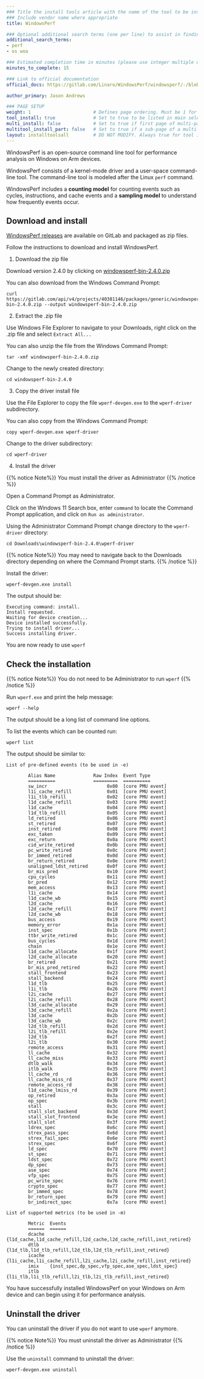 ```yaml
---
### Title the install tools article with the name of the tool to be installed
### Include vendor name where appropriate
title: WindowsPerf

### Optional additional search terms (one per line) to assist in finding the article
additional_search_terms:
- perf
- os woa

### Estimated completion time in minutes (please use integer multiple of 5)
minutes_to_complete: 15

### Link to official documentation
official_docs: https://gitlab.com/Linaro/WindowsPerf/windowsperf/-/blob/main/wperf/README.md 

author_primary: Jason Andrews

### PAGE SETUP
weight: 1                       # Defines page ordering. Must be 1 for first (or only) page.
tool_install: true              # Set to true to be listed in main selection page, else false
multi_install: false            # Set to true if first page of multi-page article, else false
multitool_install_part: false   # Set to true if a sub-page of a multi-page article, else false
layout: installtoolsall         # DO NOT MODIFY. Always true for tool install articles
---
```


WindowsPerf is an open-source command line tool for performance analysis on Windows on Arm devices.

WindowsPerf consists of a kernel-mode driver and a user-space command-line tool. The command-line tool is modeled after the Linux `perf` command. 

WindowsPerf includes a **counting model** for counting events such as cycles, instructions, and cache events and a **sampling model** to understand how frequently events occur.  

## Download and install

[WindowsPerf releases](https://gitlab.com/Linaro/WindowsPerf/windowsperf/-/releases/) are available on GitLab and packaged as zip files.

Follow the instructions to download and install WindowsPerf.

1. Download the zip file

Download version 2.4.0 by clicking on [windowsperf-bin-2.4.0.zip](https://gitlab.com/api/v4/projects/40381146/packages/generic/windowsperf/2.4.0/windowsperf-bin-2.4.0.zip)

You can also download from the Windows Command Prompt:

```console
curl https://gitlab.com/api/v4/projects/40381146/packages/generic/windowsperf/2.4.0/windowsperf-bin-2.4.0.zip --output windowsperf-bin-2.4.0.zip
```

2. Extract the .zip file

Use Windows File Explorer to navigate to your Downloads, right click on the .zip file and select `Extract All...`

You can also unzip the file from the Windows Command Prompt:

```console
tar -xmf windowsperf-bin-2.4.0.zip
```

Change to the newly created directory:

```console
cd windowsperf-bin-2.4.0
```

3. Copy the driver install file

Use the File Explorer to copy the file `wperf-devgen.exe` to the `wperf-driver` subdirectory.

You can also copy from the Windows Command Prompt:

```console
copy wperf-devgen.exe wperf-driver
```

Change to the driver subdirectory:

```console
cd wperf-driver
```

4. Install the driver

{{% notice  Note%}}
You must install the driver as Administrator
{{% /notice %}}

Open a Command Prompt as Administrator. 

Click on the Windows 11 Search box, enter `command` to locate the Command Prompt application, and click on `Run as administrator`.

Using the Administrator Command Prompt change directory to the `wperf-driver` directory: 

```console
cd Downloads\windowsperf-bin-2.4.0\wperf-driver
```

{{% notice  Note%}}
You may need to navigate back to the Downloads directory depending on where the Command Prompt starts.
{{% /notice %}}

Install the driver:

```console
wperf-devgen.exe install
```

The output should be:

```output
Executing command: install.
Install requested.
Waiting for device creation...
Device installed successfully.
Trying to install driver...
Success installing driver.
```

You are now ready to use `wperf`

## Check the installation

{{% notice  Note%}}
You do not need to be Administrator to run `wperf`
{{% /notice %}}

Run `wperf.exe` and print the help message:

```console
wperf --help
```

The output should be a long list of command line options. 

To list the events which can be counted run:

```console
wperf list
```

The output should be similar to:

```output
List of pre-defined events (to be used in -e)

        Alias Name              Raw Index  Event Type
        ==========              =========  ==========
        sw_incr                      0x00  [core PMU event]
        l1i_cache_refill             0x01  [core PMU event]
        l1i_tlb_refill               0x02  [core PMU event]
        l1d_cache_refill             0x03  [core PMU event]
        l1d_cache                    0x04  [core PMU event]
        l1d_tlb_refill               0x05  [core PMU event]
        ld_retired                   0x06  [core PMU event]
        st_retired                   0x07  [core PMU event]
        inst_retired                 0x08  [core PMU event]
        exc_taken                    0x09  [core PMU event]
        exc_return                   0x0a  [core PMU event]
        cid_write_retired            0x0b  [core PMU event]
        pc_write_retired             0x0c  [core PMU event]
        br_immed_retired             0x0d  [core PMU event]
        br_return_retired            0x0e  [core PMU event]
        unaligned_ldst_retired       0x0f  [core PMU event]
        br_mis_pred                  0x10  [core PMU event]
        cpu_cycles                   0x11  [core PMU event]
        br_pred                      0x12  [core PMU event]
        mem_access                   0x13  [core PMU event]
        l1i_cache                    0x14  [core PMU event]
        l1d_cache_wb                 0x15  [core PMU event]
        l2d_cache                    0x16  [core PMU event]
        l2d_cache_refill             0x17  [core PMU event]
        l2d_cache_wb                 0x18  [core PMU event]
        bus_access                   0x19  [core PMU event]
        memory_error                 0x1a  [core PMU event]
        inst_spec                    0x1b  [core PMU event]
        ttbr_write_retired           0x1c  [core PMU event]
        bus_cycles                   0x1d  [core PMU event]
        chain                        0x1e  [core PMU event]
        l1d_cache_allocate           0x1f  [core PMU event]
        l2d_cache_allocate           0x20  [core PMU event]
        br_retired                   0x21  [core PMU event]
        br_mis_pred_retired          0x22  [core PMU event]
        stall_frontend               0x23  [core PMU event]
        stall_backend                0x24  [core PMU event]
        l1d_tlb                      0x25  [core PMU event]
        l1i_tlb                      0x26  [core PMU event]
        l2i_cache                    0x27  [core PMU event]
        l2i_cache_refill             0x28  [core PMU event]
        l3d_cache_allocate           0x29  [core PMU event]
        l3d_cache_refill             0x2a  [core PMU event]
        l3d_cache                    0x2b  [core PMU event]
        l3d_cache_wb                 0x2c  [core PMU event]
        l2d_tlb_refill               0x2d  [core PMU event]
        l2i_tlb_refill               0x2e  [core PMU event]
        l2d_tlb                      0x2f  [core PMU event]
        l2i_tlb                      0x30  [core PMU event]
        remote_access                0x31  [core PMU event]
        ll_cache                     0x32  [core PMU event]
        ll_cache_miss                0x33  [core PMU event]
        dtlb_walk                    0x34  [core PMU event]
        itlb_walk                    0x35  [core PMU event]
        ll_cache_rd                  0x36  [core PMU event]
        ll_cache_miss_rd             0x37  [core PMU event]
        remote_access_rd             0x38  [core PMU event]
        l1d_cache_lmiss_rd           0x39  [core PMU event]
        op_retired                   0x3a  [core PMU event]
        op_spec                      0x3b  [core PMU event]
        stall                        0x3c  [core PMU event]
        stall_slot_backend           0x3d  [core PMU event]
        stall_slot_frontend          0x3e  [core PMU event]
        stall_slot                   0x3f  [core PMU event]
        ldrex_spec                   0x6c  [core PMU event]
        strex_pass_spec              0x6d  [core PMU event]
        strex_fail_spec              0x6e  [core PMU event]
        strex_spec                   0x6f  [core PMU event]
        ld_spec                      0x70  [core PMU event]
        st_spec                      0x71  [core PMU event]
        ldst_spec                    0x72  [core PMU event]
        dp_spec                      0x73  [core PMU event]
        ase_spec                     0x74  [core PMU event]
        vfp_spec                     0x75  [core PMU event]
        pc_write_spec                0x76  [core PMU event]
        crypto_spec                  0x77  [core PMU event]
        br_immed_spec                0x78  [core PMU event]
        br_return_spec               0x79  [core PMU event]
        br_indirect_spec             0x7a  [core PMU event]

List of supported metrics (to be used in -m)

        Metric  Events
        ======  ======
        dcache  {l1d_cache,l1d_cache_refill,l2d_cache,l2d_cache_refill,inst_retired}
        dtlb    {l1d_tlb,l1d_tlb_refill,l2d_tlb,l2d_tlb_refill,inst_retired}
        icache  {l1i_cache,l1i_cache_refill,l2i_cache,l2i_cache_refill,inst_retired}
        imix    {inst_spec,dp_spec,vfp_spec,ase_spec,ldst_spec}
        itlb    {l1i_tlb,l1i_tlb_refill,l2i_tlb,l2i_tlb_refill,inst_retired}

```

You have successfully installed WindowsPerf on your Windows on Arm device and can begin using it for performance analysis. 

## Uninstall the driver

You can uninstall the driver if you do not want to use `wperf` anymore.

{{% notice  Note%}}
You must uninstall the driver as Administrator
{{% /notice %}}

Use the `uninstall` command to uninstall the driver:

```console
wperf-devgen.exe uninstall
```
